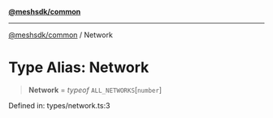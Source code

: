 [**@meshsdk/common**](../README.md)

***

[@meshsdk/common](../globals.md) / Network

# Type Alias: Network

> **Network** = *typeof* `ALL_NETWORKS`\[`number`\]

Defined in: types/network.ts:3
